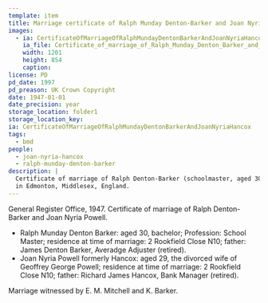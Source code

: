 ```yaml
---
template: item
title: Marriage certificate of Ralph Munday Denton-Barker and Joan Nyria Hancox
images:
  - ia: CertificateOfMarriageOfRalphMundayDentonBarkerAndJoanNyriaHancox
    ia_file: Certificate_of_marriage_of_Ralph_Munday_Denton_Barker_and_Joan_Nyria_Hancox.jpg
    width: 1201
    height: 854
    caption: 
license: PD
pd_date: 1997
pd_preason: UK Crown Copyright
date: 1947-01-01
date_precision: year
storage_location: folder1
storage_location_key: 
ia: CertificateOfMarriageOfRalphMundayDentonBarkerAndJoanNyriaHancox
tags:
  - bmd
people:
  - joan-nyria-hancox
  - ralph-munday-denton-barker
description: |
  Certificate of marriage of Ralph Denton-Barker (schoolmaster, aged 30) and Joan Nyria Powell (aged 29),
  in Edmonton, Middlesex, England.
---
```


General Register Office, 1947. Certificate of marriage of Ralph Denton-Barker and Joan Nyria Powell.

* Ralph Munday Denton Barker: aged 30, bachelor; Profession: School Master;
residence at time of marriage: 2 Rookfield Close N10; father: James Denton Barker, Averadge Adjuster (retired).
* Joan Nyria Powell formerly Hancox: aged 29, the divorced wife of Geoffrey George Powell;
residence at time of marriage: 2 Rookfield Close N10; father: Richard James Hancox, Bank Manager (retired).

Marriage witnessed by E. M. Mitchell and K. Barker.
